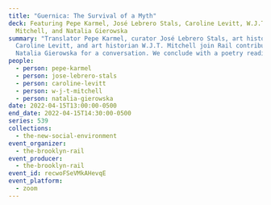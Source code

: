 ```yaml
---
title: "Guernica: The Survival of a Myth"
deck: Featuring Pepe Karmel, José Lebrero Stals, Caroline Levitt, W.J.T.
  Mitchell, and Natalia Gierowska
summary: "Translator Pepe Karmel, curator José Lebrero Stals, art historian
  Caroline Levitt, and art historian W.J.T. Mitchell join Rail contributor
  Natalia Gierowska for a conversation. We conclude with a poetry reading. "
people:
  - person: pepe-karmel
  - person: jose-lebrero-stals
  - person: caroline-levitt
  - person: w-j-t-mitchell
  - person: natalia-gierowska
date: 2022-04-15T13:00:00-0500
end_date: 2022-04-15T14:30:00-0500
series: 539
collections:
  - the-new-social-environment
event_organizer:
  - the-brooklyn-rail
event_producer:
  - the-brooklyn-rail
event_id: recwoFSeVMkAHevqE
event_platform:
  - zoom
---
```

